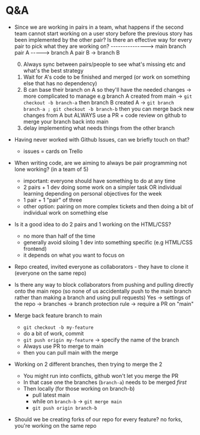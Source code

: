 # Q&A

 *  Since we are working in pairs in a team, what happens if the second team cannot start working on a user story before the previous story has been implemented by the other pair? Is there an effective way for every pair to pick what they are working on?
     ---------------> main branch
        pair A -----> branch A
             pair B   -> branch B

      0. Always sync between pairs/people to see what's missing etc and what's the best strategy
      1. Wait for A's code to be finished and merged (or work on something else that has no dependency)
      2. B can base their branch on A so they'll have the needed changes -> more complicated to manage 
        e.g branch A created from main   -> `git checkout -b branch-a`
            then branch B created A      -> `git branch branch-a ; git checkout -b branch-b`
            then you can merge back new changes from A
            but ALWAYS use a PR + code review on github to merge your branch back into main 
      3. delay implementing what needs things from the other branch

 * Having never worked with Github Issues, can we briefly touch on that?
     * issues = cards on Trello

 * When writing code, are we aiming to always be pair programming not lone working? (in a team of 5)
    - important: everyone should have something to do at any time
    - 2 pairs + 1 dev doing some work on a simpler task OR individual learning depending on personal objectives for the week
    - 1 pair + 1 "pair" of three
    - other option: pairing on more complex tickets and then doing a bit of individual work on something else 
  
  * Is it a good idea to do 2 pairs and 1 working on the HTML/CSS?
    - no more than half of the time
    - generally avoid siloing 1 dev into something specific (e.g HTML/CSS frontend)
    - it depends on what you want to focus on

  * Repo created, invited everyone as collaborators - they have to clone it (everyone on the same repo)

  * Is there any way to block collaborators from pushing and pulling directly onto the main repo (so none of us accidentally push to the main branch rather than making a branch and using pull requests)
    Yes -> settings of the repo -> branches -> branch protection rule -> require a PR on "main"

  * Merge back feature branch to main
    * `git checkout -b my-feature`
    * do a bit of work, commit
    * `git push origin my-feature` -> specify the name of the branch
    * Always use PR to merge to main
    * then you can pull main with the merge

  * Working on 2 different branches, then trying to merge the 2
    * You might run into conflicts, github won't let you merge the PR
    * In that case one the branches (`branch-a`) needs to be merged *first*
    * Then locally (for those working on branch-b)
      * pull latest main
      * while on `branch-b` -> `git merge main`
      * `git push origin branch-b`

  * Should we be creating forks of our repo for every feature?
      no forks, you're working on the same repo